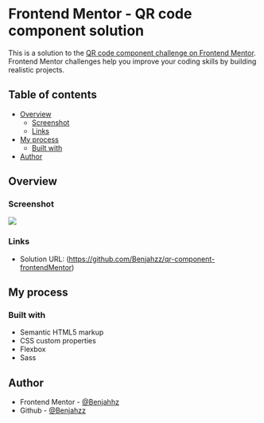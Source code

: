 # Frontend Mentor - QR code component solution

This is a solution to the [QR code component challenge on Frontend Mentor](https://www.frontendmentor.io/challenges/qr-code-component-iux_sIO_H). Frontend Mentor challenges help you improve your coding skills by building realistic projects. 

## Table of contents

- [Overview](#overview)
  - [Screenshot](#screenshot)
  - [Links](#links)
- [My process](#my-process)
  - [Built with](#built-with)
- [Author](#author)

## Overview

### Screenshot

![](./images/screenshot)

### Links

- Solution URL: (https://github.com/Benjahzz/qr-component-frontendMentor)

## My process

### Built with

- Semantic HTML5 markup
- CSS custom properties
- Flexbox
- Sass

## Author

- Frontend Mentor - [@Benjahhz](https://www.frontendmentor.io/profile/Benjahzz)
- Github - [@Benjahzz](https://github.com/Benjahzz)




